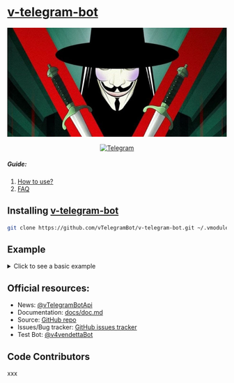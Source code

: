 # [v-telegram-bot](https://t.me/vTelegramBotApi)
<div align="center">
	<img type="image/jpeg" width="850" height="250" src="./assets/img/background.jpg" alt="V for Vendetta"/>

[![Telegram][tg-img]][tg-url]
</div>

##### Guide:
1. [How to use?](https://github.com/vTelegramBot/v-telegram-bot/wiki/How-to-use)
2. [FAQ](https://github.com/vTelegramBot/v-telegram-bot/wiki/FAQ)

## Installing [v-telegram-bot](https://git-scm.com/downloads)
```sh
git clone https://github.com/vTelegramBot/v-telegram-bot.git ~/.vmodules/vTelegramBot/v_telegram_bot
```

## Example
<details>
	<summary>Click to see a basic example</summary>

```v
module main
import vTelegramBot.v_telegram_bot { Bot }

bot := Bot('TOKEN')

fn main() {
    bot.send_message(message.chat.id, 'Hello, vTelegramBot!')
}
```
</details>

## Official resources:
- News: [@vTelegramBotApi](https://t.me/vTelegramBotApi)
- Documentation: [docs/doc.md](https://github.com/vTelegramBot/v-telegram-bot/tree/master/docs/doc.md)
- Source: [GitHub repo](https://github.com/vTelegramBot/v-telegram-bot)
- Issues/Bug tracker: [GitHub issues tracker](https://github.com/vTelegramBot/v-telegram-bot/issues)
- Test Bot: [@v4vendettaBot](https://t.me/v4vendettaBot)

## Code Contributors
xxx

[tg-img]: https://img.shields.io/badge/-Telegram-111314?style=for-the-badge&logo=telegram&logoColor=28A9E0
[tg-url]: https://t.me/vTelegramBotApi
